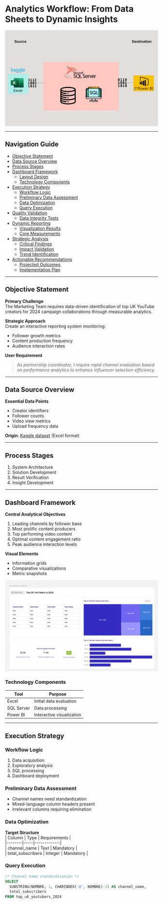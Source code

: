 # Analytics Workflow: From Data Sheets to Dynamic Insights  

![excel-powerbi-workflow](assets/images/kaggle_to_powerbi.gif)  

---

## Navigation Guide  
- [Objective Statement](#objective-statement)  
- [Data Source Overview](#data-source-overview)  
- [Process Stages](#process-stages)  
- [Dashboard Framework](#dashboard-framework)  
  - [Layout Design](#layout-design)  
  - [Technology Components](#technology-components)  
- [Execution Strategy](#execution-strategy)  
  - [Workflow Logic](#workflow-logic)  
  - [Preliminary Data Assessment](#preliminary-data-assessment)  
  - [Data Optimization](#data-optimization)  
  - [Query Execution](#query-execution)  
- [Quality Validation](#quality-validation)  
  - [Data Integrity Tests](#data-integrity-tests)  
- [Dynamic Reporting](#dynamic-reporting)  
  - [Visualization Results](#visualization-results)  
  - [Core Measurements](#core-measurements)  
- [Strategic Analysis](#strategic-analysis)  
  - [Critical Findings](#critical-findings)  
  - [Impact Validation](#impact-validation)  
  - [Trend Identification](#trend-identification)  
- [Actionable Recommendations](#actionable-recommendations)  
  - [Projected Outcomes](#projected-outcomes)  
  - [Implementation Plan](#implementation-plan)  

---

## Objective Statement  
**Primary Challenge**  
The Marketing Team requires data-driven identification of top UK YouTube creators for 2024 campaign collaborations through measurable analytics.  

**Strategic Approach**  
Create an interactive reporting system monitoring:  
- Follower growth metrics  
- Content production frequency  
- Audience interaction rates  

**User Requirement**  
> *As partnership coordinator, I require rapid channel evaluation based on performance analytics to enhance influencer selection efficiency.*  

---

## Data Source Overview  
**Essential Data Points**  
- Creator identifiers  
- Follower counts  
- Video view metrics  
- Upload frequency data  

**Origin**: [Kaggle dataset](https://www.kaggle.com/datasets/bhavyadhingra00020/top-100-social-media-influencers-2024-countrywise?resource=download) (Excel format)  

---

## Process Stages  
1. System Architecture  
2. Solution Development  
3. Result Verification  
4. Insight Development  

---

## Dashboard Framework  
**Central Analytical Objectives**  
1. Leading channels by follower base  
2. Most prolific content producers  
3. Top performing video content  
4. Optimal content engagement ratio  
5. Peak audience interaction levels  

**Visual Elements**  
- Information grids  
- Comparative visualizations  
- Metric snapshots  

![dashboard-prototype](assets/images/dashboard_mockup.png)  

### Technology Components  
| Tool | Purpose |  
|------|---------|  
| Excel | Initial data evaluation |  
| SQL Server | Data processing |  
| Power BI | Interactive visualization |  

---

## Execution Strategy  
### Workflow Logic  
1. Data acquisition  
2. Exploratory analysis  
3. SQL processing  
4. Dashboard deployment  

### Preliminary Data Assessment  
- Channel names need standardization  
- Mixed-language column headers present  
- Irrelevant columns requiring elimination  

### Data Optimization  
**Target Structure**  
| Column | Type | Requirements |  
|--------|-----|-------------|  
| channel_name | Text | Mandatory |  
| total_subscribers | Integer | Mandatory |  

### Query Execution  
```sql
/* Channel name standardization */
SELECT 
  SUBSTRING(NOMBRE, 1, CHARINDEX('@', NOMBRE)-1) AS channel_name,
  total_subscribers
FROM top_uk_youtubers_2024
